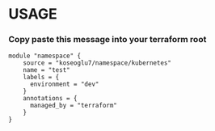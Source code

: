 # USAGE

### Copy paste this message into your terraform root
```
module "namespace" {
    source = "koseoglu7/namespace/kubernetes"
    name = "test"
    labels = {
      environment = "dev"
    }
    annotations = {
      managed_by = "terraform"
    }
}
```